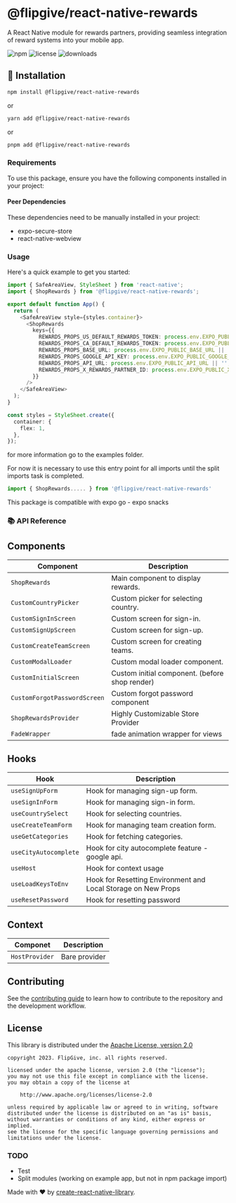 # @flipgive/react-native-rewards

A React Native module for rewards partners, providing seamless integration of reward systems into your mobile app.

![npm](https://img.shields.io/npm/v/@flipgive/react-native-rewards)
![license](https://img.shields.io/npm/l/@flipgive/react-native-rewards)
![downloads](https://img.shields.io/npm/dm/@flipgive/react-native-rewards)

## 🚀 Installation

```sh
npm install @flipgive/react-native-rewards
```

or

```sh
yarn add @flipgive/react-native-rewards
```

or

```sh
pnpm add @flipgive/react-native-rewards
```

### Requirements

To use this package, ensure you have the following components installed in your project:

#### Peer Dependencies

These dependencies need to be manually installed in your project:

- expo-secure-store
- react-native-webview

### Usage

Here's a quick example to get you started:

```ts
import { SafeAreaView, StyleSheet } from 'react-native';
import { ShopRewards } from '@flipgive/react-native-rewards';

export default function App() {
  return (
    <SafeAreaView style={styles.container}>
      <ShopRewards
        keys={{
          REWARDS_PROPS_US_DEFAULT_REWARDS_TOKEN: process.env.EXPO_PUBLIC_US_DEFAULT_REWARDS_TOKEN || '',
          REWARDS_PROPS_CA_DEFAULT_REWARDS_TOKEN: process.env.EXPO_PUBLIC_CA_DEFAULT_REWARDS_TOKEN || '',
          REWARDS_PROPS_BASE_URL: process.env.EXPO_PUBLIC_BASE_URL || '',
          REWARDS_PROPS_GOOGLE_API_KEY: process.env.EXPO_PUBLIC_GOOGLE_API_KEY || '',
          REWARDS_PROPS_API_URL: process.env.EXPO_PUBLIC_API_URL || '',
          REWARDS_PROPS_X_REWARDS_PARTNER_ID: process.env.EXPO_PUBLIC_X_REWARDS_PARTNER_ID || '',
        }}
      />
    </SafeAreaView>
  );
}

const styles = StyleSheet.create({
  container: {
    flex: 1,
  },
});

```

for more information go to the examples folder.

For now it is necessary to use this entry point for all imports until the split imports task is completed.

```ts
import { ShopRewards..... } from '@flipgive/react-native-rewards'
```

This package is compatible with expo go - expo snacks

### 📚 API Reference

## Components

| Component                    | Description                                    |
| ---------------------------- | ---------------------------------------------- |
| `ShopRewards`                | Main component to display rewards.             |
| `CustomCountryPicker`        | Custom picker for selecting country.           |
| `CustomSignInScreen`         | Custom screen for sign-in.                     |
| `CustomSignUpScreen`         | Custom screen for sign-up.                     |
| `CustomCreateTeamScreen`     | Custom screen for creating teams.              |
| `CustomModalLoader`          | Custom modal loader component.                 |
| `CustomInitialScreen`        | Custom initial component. (before shop render) |
| `CustomForgotPasswordScreen` | Custom forgot password component               |
| `ShopRewardsProvider`        | Highly Customizable Store Provider             |
| `FadeWrapper`                | fade animation wrapper for views               |

## Hooks

| Hook                  | Description                                                   |
| --------------------- | ------------------------------------------------------------- |
| `useSignUpForm`       | Hook for managing sign-up form.                               |
| `useSignInForm`       | Hook for managing sign-in form.                               |
| `useCountrySelect`    | Hook for selecting countries.                                 |
| `useCreateTeamForm`   | Hook for managing team creation form.                         |
| `useGetCategories`    | Hook for fetching categories.                                 |
| `useCityAutocomplete` | Hook for city autocomplete feature - google api.              |
| `useHost`             | Hook for context usage                                        |
| `useLoadKeysToEnv`    | Hook for Resetting Environment and Local Storage on New Props |
| `useResetPassword`    | Hook for resetting password                                   |

## Context

| Componet       | Description   |
| -------------- | ------------- |
| `HostProvider` | Bare provider |

## Contributing

See the [contributing guide](CONTRIBUTING.md) to learn how to contribute to the repository and the development workflow.

## License

This library is distributed under the
[Apache License, version 2.0](http://www.apache.org/licenses/LICENSE-2.0.html)

```no-highlight
copyright 2023. FlipGive, inc. all rights reserved.

licensed under the apache license, version 2.0 (the "license");
you may not use this file except in compliance with the license.
you may obtain a copy of the license at

    http://www.apache.org/licenses/license-2.0

unless required by applicable law or agreed to in writing, software
distributed under the license is distributed on an "as is" basis,
without warranties or conditions of any kind, either express or implied.
see the license for the specific language governing permissions and
limitations under the license.

```

### TODO

- Test
- Split modules (working on example app, but not in npm package import)

Made with ❤️ by [create-react-native-library](https://github.com/callstack/react-native-builder-bob).

